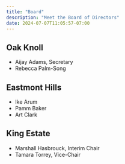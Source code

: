 ```yaml
---
title: "Board"
description: "Meet the Board of Directors"
date: 2024-07-07T11:05:57-07:00
---
```


## Oak Knoll
- Aijay Adams, Secretary
- Rebecca Palm-Song

## Eastmont Hills
- Ike Arum
- Pamm Baker
- Art Clark

## King Estate
- Marshall Hasbrouck, Interim Chair
- Tamara Torrey, Vice-Chair